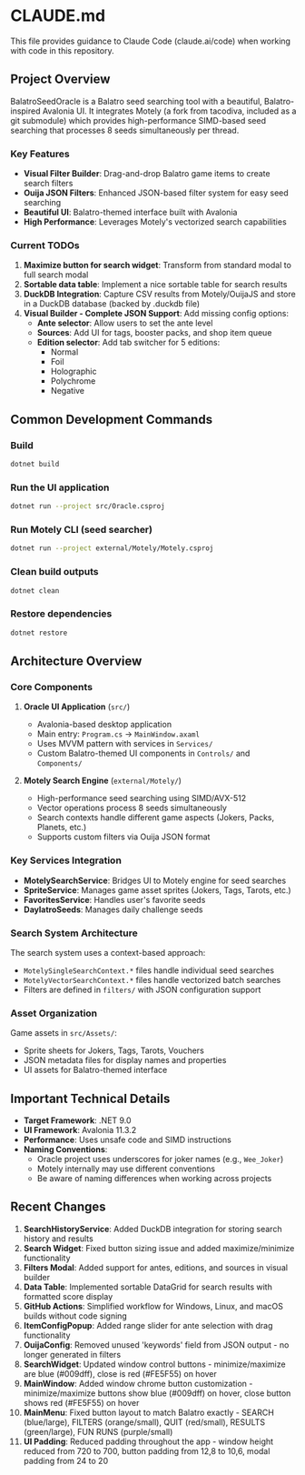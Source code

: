 # CLAUDE.md

This file provides guidance to Claude Code (claude.ai/code) when working with code in this repository.

## Project Overview

BalatroSeedOracle is a Balatro seed searching tool with a beautiful, Balatro-inspired Avalonia UI. It integrates Motely (a fork from tacodiva, included as a git submodule) which provides high-performance SIMD-based seed searching that processes 8 seeds simultaneously per thread.

### Key Features
- **Visual Filter Builder**: Drag-and-drop Balatro game items to create search filters
- **Ouija JSON Filters**: Enhanced JSON-based filter system for easy seed searching
- **Beautiful UI**: Balatro-themed interface built with Avalonia
- **High Performance**: Leverages Motely's vectorized search capabilities

### Current TODOs
1. **Maximize button for search widget**: Transform from standard modal to full search modal
2. **Sortable data table**: Implement a nice sortable table for search results
3. **DuckDB Integration**: Capture CSV results from Motely/OuijaJS and store in a DuckDB database (backed by .duckdb file)
4. **Visual Builder - Complete JSON Support**: Add missing config options:
   - **Ante selector**: Allow users to set the ante level
   - **Sources**: Add UI for tags, booster packs, and shop item queue
   - **Edition selector**: Add tab switcher for 5 editions:
     - Normal
     - Foil
     - Holographic
     - Polychrome
     - Negative

## Common Development Commands

### Build
```bash
dotnet build
```

### Run the UI application
```bash
dotnet run --project src/Oracle.csproj
```

### Run Motely CLI (seed searcher)
```bash
dotnet run --project external/Motely/Motely.csproj
```

### Clean build outputs
```bash
dotnet clean
```

### Restore dependencies
```bash
dotnet restore
```

## Architecture Overview

### Core Components

1. **Oracle UI Application** (`src/`)
   - Avalonia-based desktop application
   - Main entry: `Program.cs` → `MainWindow.axaml`
   - Uses MVVM pattern with services in `Services/`
   - Custom Balatro-themed UI components in `Controls/` and `Components/`

2. **Motely Search Engine** (`external/Motely/`)
   - High-performance seed searching using SIMD/AVX-512
   - Vector operations process 8 seeds simultaneously
   - Search contexts handle different game aspects (Jokers, Packs, Planets, etc.)
   - Supports custom filters via Ouija JSON format

### Key Services Integration

- **MotelySearchService**: Bridges UI to Motely engine for seed searches
- **SpriteService**: Manages game asset sprites (Jokers, Tags, Tarots, etc.)
- **FavoritesService**: Handles user's favorite seeds
- **DaylatroSeeds**: Manages daily challenge seeds

### Search System Architecture

The search system uses a context-based approach:
- `MotelySingleSearchContext.*` files handle individual seed searches
- `MotelyVectorSearchContext.*` files handle vectorized batch searches
- Filters are defined in `filters/` with JSON configuration support

### Asset Organization

Game assets in `src/Assets/`:
- Sprite sheets for Jokers, Tags, Tarots, Vouchers
- JSON metadata files for display names and properties
- UI assets for Balatro-themed interface

## Important Technical Details

- **Target Framework**: .NET 9.0
- **UI Framework**: Avalonia 11.3.2
- **Performance**: Uses unsafe code and SIMD instructions
- **Naming Conventions**: 
  - Oracle project uses underscores for joker names (e.g., `Wee_Joker`)
  - Motely internally may use different conventions
  - Be aware of naming differences when working across projects

## Recent Changes

1. **SearchHistoryService**: Added DuckDB integration for storing search history and results
2. **Search Widget**: Fixed button sizing issue and added maximize/minimize functionality
3. **Filters Modal**: Added support for antes, editions, and sources in visual builder
4. **Data Table**: Implemented sortable DataGrid for search results with formatted score display
5. **GitHub Actions**: Simplified workflow for Windows, Linux, and macOS builds without code signing
6. **ItemConfigPopup**: Added range slider for ante selection with drag functionality
7. **OuijaConfig**: Removed unused 'keywords' field from JSON output - no longer generated in filters
8. **SearchWidget**: Updated window control buttons - minimize/maximize are blue (#009dff), close is red (#FE5F55) on hover
10. **MainWindow**: Added window chrome button customization - minimize/maximize buttons show blue (#009dff) on hover, close button shows red (#FE5F55) on hover
11. **MainMenu**: Fixed button layout to match Balatro exactly - SEARCH (blue/large), FILTERS (orange/small), QUIT (red/small), RESULTS (green/large), FUN RUNS (purple/small)
9. **UI Padding**: Reduced padding throughout the app - window height reduced from 720 to 700, button padding from 12,8 to 10,6, modal padding from 24 to 20